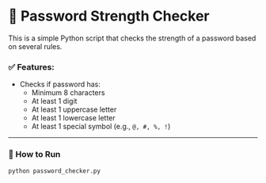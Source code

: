 # 🔐 Password Strength Checker

This is a simple Python script that checks the strength of a password based on several rules.

### ✅ Features:
- Checks if password has:
  - Minimum 8 characters
  - At least 1 digit
  - At least 1 uppercase letter
  - At least 1 lowercase letter
  - At least 1 special symbol (e.g., `@, #, %, !`)

---

### 🚀 How to Run

```bash
python password_checker.py
